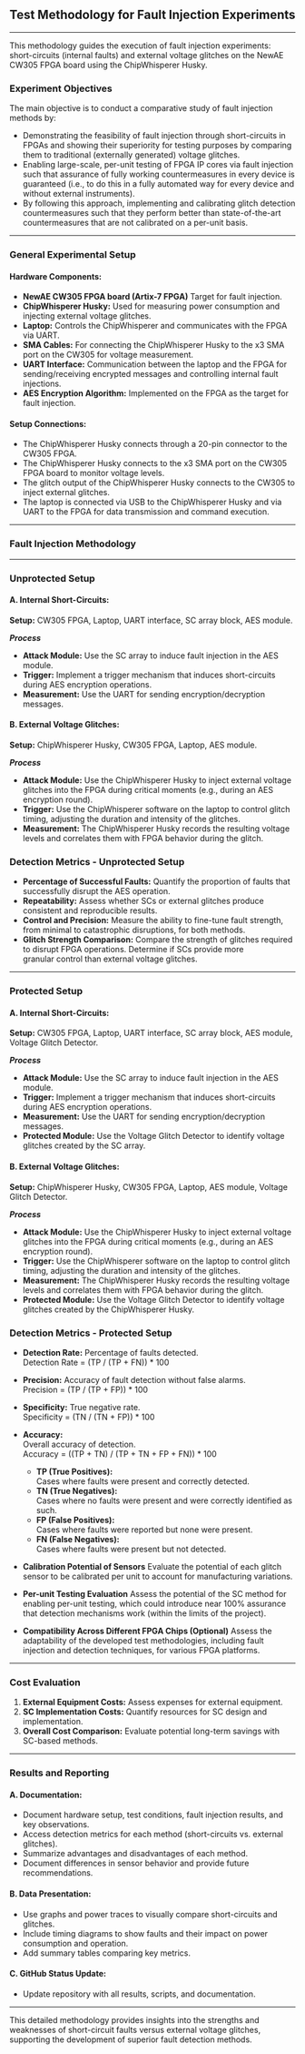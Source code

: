 ## Test Methodology for Fault Injection Experiments
---------------------------------------------------------------------------------------------------------------------------------------
This methodology guides the execution of fault injection experiments: short-circuits (internal faults) and external voltage glitches on the NewAE CW305 FPGA board using the ChipWhisperer Husky.

### Experiment Objectives

The main objective is to conduct a comparative study of fault injection methods by:

* Demonstrating the feasibility of fault injection through short-circuits in FPGAs and showing their superiority for testing purposes by comparing them to traditional (externally generated) voltage glitches.
* Enabling large-scale, per-unit testing of FPGA IP cores via fault injection such that assurance of fully working countermeasures in every device is guaranteed (i.e., to do this in a fully automated way for every device and without external instruments).
* By following this approach, implementing and calibrating glitch detection countermeasures such that they perform better than state-of-the-art countermeasures that are not calibrated on a per-unit basis.
---------------------------------------------------------------------------------------------------------------------------------------
### General Experimental Setup

#### Hardware Components:
- **NewAE CW305 FPGA board (Artix-7 FPGA)** Target for fault injection.
- **ChipWhisperer Husky:** Used for measuring power consumption and injecting external voltage glitches.
- **Laptop:** Controls the ChipWhisperer and communicates with the FPGA via UART.
- **SMA Cables:** For connecting the ChipWhisperer Husky to the x3 SMA port on the CW305 for voltage measurement.
- **UART Interface:** Communication between the laptop and the FPGA for sending/receiving encrypted messages and controlling internal fault injections.
- **AES Encryption Algorithm:** Implemented on the FPGA as the target for fault injection.

#### Setup Connections:
- The ChipWhisperer Husky connects through a 20-pin connector to the CW305 FPGA.
- The ChipWhisperer Husky connects to the x3 SMA port on the CW305 FPGA board to monitor voltage levels.
- The glitch output of the ChipWhisperer Husky connects to the CW305 to inject external glitches.
- The laptop is connected via USB to the ChipWhisperer Husky and via UART to the FPGA for data transmission and command execution.
---------------------------------------------------------------------------------------------------------------------------------------
### Fault Injection Methodology 
---------------------------------------------------------------------------------------------------------------------------------------
### **Unprotected Setup**

#### A. Internal Short-Circuits:

**Setup:** CW305 FPGA, Laptop, UART interface, SC array block, AES module.

***Process***
- **Attack Module:** Use the SC array to induce fault injection in the AES module.
- **Trigger:** Implement a trigger mechanism that induces short-circuits during AES encryption operations.
- **Measurement:** Use the UART for sending encryption/decryption messages.

#### B. External Voltage Glitches:

**Setup:** ChipWhisperer Husky, CW305 FPGA, Laptop, AES module.

***Process***
- **Attack Module:** Use the ChipWhisperer Husky to inject external voltage glitches into the FPGA during critical moments (e.g., during an AES encryption round).
- **Trigger:** Use the ChipWhisperer software on the laptop to control glitch timing, adjusting the duration and intensity of the glitches.
- **Measurement:** The ChipWhisperer Husky records the resulting voltage levels and correlates them with FPGA behavior during the glitch.

### Detection Metrics - Unprotected Setup

- **Percentage of Successful Faults:** Quantify the proportion of faults that successfully disrupt the AES operation.
- **Repeatability:** Assess whether SCs or external glitches produce consistent and reproducible results.
- **Control and Precision:** Measure the ability to fine-tune fault strength, from minimal to catastrophic disruptions, for both methods.
- **Glitch Strength Comparison:** Compare the strength of glitches required to disrupt FPGA operations. Determine if SCs provide more     
  granular control than external voltage glitches.
---------------------------------------------------------------------------------------------------------------------------------------
### **Protected Setup**

#### A. Internal Short-Circuits:

**Setup:** CW305 FPGA, Laptop, UART interface, SC array block, AES module, Voltage Glitch Detector.

***Process***
- **Attack Module:** Use the SC array to induce fault injection in the AES module.
- **Trigger:** Implement a trigger mechanism that induces short-circuits during AES encryption operations.
- **Measurement:** Use the UART for sending encryption/decryption messages.
- **Protected Module:** Use the Voltage Glitch Detector to identify voltage glitches created by the SC array.

#### B. External Voltage Glitches:

**Setup:** ChipWhisperer Husky, CW305 FPGA, Laptop, AES module, Voltage Glitch Detector.

***Process***
- **Attack Module:** Use the ChipWhisperer Husky to inject external voltage glitches into the FPGA during critical moments (e.g., during an AES encryption round).
- **Trigger:** Use the ChipWhisperer software on the laptop to control glitch timing, adjusting the duration and intensity of the glitches.
- **Measurement:** The ChipWhisperer Husky records the resulting voltage levels and correlates them with FPGA behavior during the glitch.
- **Protected Module:** Use the Voltage Glitch Detector to identify voltage glitches created by the ChipWhisperer Husky.

### Detection Metrics - Protected Setup

- **Detection Rate:** Percentage of faults detected.  
  Detection Rate = (TP / (TP + FN)) * 100

- **Precision:** Accuracy of fault detection without false alarms.  
  Precision = (TP / (TP + FP)) * 100

- **Specificity:** True negative rate.  
  Specificity = (TN / (TN + FP)) * 100

- **Accuracy:**  
  Overall accuracy of detection.  
  Accuracy = ((TP + TN) / (TP + TN + FP + FN)) * 100  

  - **TP (True Positives):**  
    Cases where faults were present and correctly detected.  
  - **TN (True Negatives):**  
    Cases where no faults were present and were correctly identified as such.  
  - **FP (False Positives):**  
    Cases where faults were reported but none were present.  
  - **FN (False Negatives):**  
    Cases where faults were present but not detected.  


- **Calibration Potential of Sensors**
  Evaluate the potential of each glitch sensor to be calibrated per unit to account for manufacturing variations.

- **Per-unit Testing Evaluation**
  Assess the potential of the SC method for enabling per-unit testing, which could introduce near 100% assurance that detection mechanisms work (within the limits of the project).

- **Compatibility Across Different FPGA Chips (Optional)**
  Assess the adaptability of the developed test methodologies, including fault injection and detection techniques, for various FPGA platforms.

---------------------------------------------------------------------------------------------------------------------------------------


### Cost Evaluation

1. **External Equipment Costs:** Assess expenses for external equipment.
2. **SC Implementation Costs:** Quantify resources for SC design and implementation.
3. **Overall Cost Comparison:** Evaluate potential long-term savings with SC-based methods.
---------------------------------------------------------------------------------------------------------------------------------------
### Results and Reporting
#### A. Documentation:
- Document hardware setup, test conditions, fault injection results, and key observations.
- Access detection metrics for each method (short-circuits vs. external glitches).
- Summarize advantages and disadvantages of each method.
- Document differences in sensor behavior and provide future recommendations.

#### B. Data Presentation:
- Use graphs and power traces to visually compare short-circuits and glitches.
- Include timing diagrams to show faults and their impact on power consumption and operation.
- Add summary tables comparing key metrics.

#### C. GitHub Status Update:
- Update repository with all results, scripts, and documentation.
---------------------------------------------------------------------------------------------------------------------------------------
This detailed methodology provides insights into the strengths and weaknesses of short-circuit faults versus external voltage glitches, supporting the development of superior fault detection methods.
